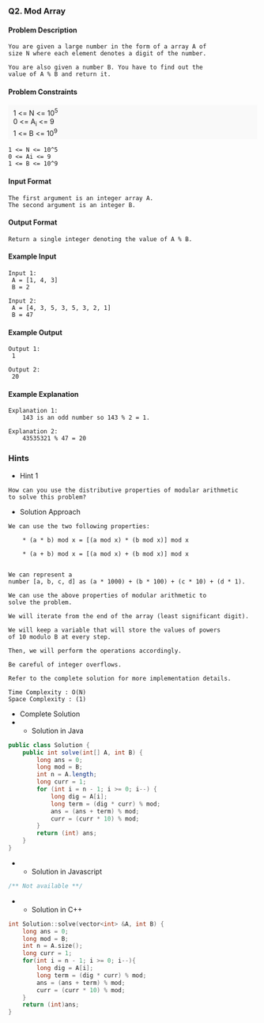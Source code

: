 ### Q2. Mod Array
#### Problem Description
```text
You are given a large number in the form of a array A of 
size N where each element denotes a digit of the number.

You are also given a number B. You have to find out the 
value of A % B and return it.
```
#### Problem Constraints
<div style="background-color: #f9f9f9; padding: 5px 10px;">
    1 &lt;= N &lt;= 10<sup>5</sup><br> 
    0 &lt;= A<sub>i</sub> &lt;= 9<br> 
    1 &lt;= B &lt;= 10<sup>9</sup>
</div>

```text
1 <= N <= 10^5
0 <= Ai <= 9
1 <= B <= 10^9
```
#### Input Format
```text
The first argument is an integer array A.
The second argument is an integer B.
```
#### Output Format
```text
Return a single integer denoting the value of A % B.
```
#### Example Input
```text
Input 1:
 A = [1, 4, 3]
 B = 2

Input 2:
 A = [4, 3, 5, 3, 5, 3, 2, 1]
 B = 47
```
#### Example Output
```text
Output 1:
 1

Output 2:
 20
```
#### Example Explanation
```text
Explanation 1:
    143 is an odd number so 143 % 2 = 1.

Explanation 2:
    43535321 % 47 = 20
```
### Hints
* Hint 1
```text
How can you use the distributive properties of modular arithmetic 
to solve this problem?
```
* Solution Approach
```text
We can use the two following properties:

    * (a * b) mod x = [(a mod x) * (b mod x)] mod x

    * (a + b) mod x = [(a mod x) + (b mod x)] mod x


We can represent a 
number [a, b, c, d] as (a * 1000) + (b * 100) + (c * 10) + (d * 1).

We can use the above properties of modular arithmetic to 
solve the problem.

We will iterate from the end of the array (least significant digit).

We will keep a variable that will store the values of powers 
of 10 modulo B at every step.

Then, we will perform the operations accordingly.

Be careful of integer overflows.

Refer to the complete solution for more implementation details.

Time Complexity : O(N)
Space Complexity : (1)
```
* Complete Solution
* * Solution in Java
```java
public class Solution {
    public int solve(int[] A, int B) {
        long ans = 0;
        long mod = B;
        int n = A.length;
        long curr = 1;
        for (int i = n - 1; i >= 0; i--) {
            long dig = A[i];
            long term = (dig * curr) % mod;
            ans = (ans + term) % mod;
            curr = (curr * 10) % mod;
        }
        return (int) ans;
    }
}
```
* * Solution in Javascript
```javascript
/** Not available **/
```
* * Solution in C++
```cpp
int Solution::solve(vector<int> &A, int B) {
    long ans = 0;
    long mod = B;
    int n = A.size();
    long curr = 1;
    for(int i = n - 1; i >= 0; i--){
        long dig = A[i];
        long term = (dig * curr) % mod;
        ans = (ans + term) % mod;
        curr = (curr * 10) % mod;
    }
    return (int)ans;
}
```

